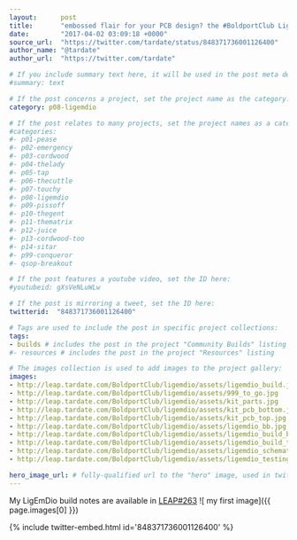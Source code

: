 ```yaml
---
layout:      post
title:       "embossed flair for your PCB design? the #BoldportClub LigEmDio"
date:        "2017-04-02 03:09:18 +0000"
source_url:  "https://twitter.com/tardate/status/848371736001126400"
author_name: "@tardate"
author_url:  "https://twitter.com/tardate"

# If you include summary text here, it will be used in the post meta description instead of an excerpt from the post body
#summary: text

# If the post concerns a project, set the project name as the category:
category: p08-ligemdio

# If the post relates to many projects, set the project names as a categories array:
#categories:
#- p01-pease
#- p02-emergency
#- p03-cordwood
#- p04-thelady
#- p05-tap
#- p06-thecuttle
#- p07-touchy
#- p08-ligemdio
#- p09-pissoff
#- p10-thegent
#- p11-thematrix
#- p12-juice
#- p13-cordwood-too
#- p14-sitar
#- p99-conqueror
#- qsop-breakout

# If the post features a youtube video, set the ID here:
#youtubeid: gXsVeNLuWLw

# If the post is mirroring a tweet, set the ID here:
twitterid:  "848371736001126400"

# Tags are used to include the post in specific project collections:
tags:
- builds # includes the post in the project "Community Builds" listing
#- resources # includes the post in the project "Resources" listing

# The images collection is used to add images to the project gallery:
images:
- http://leap.tardate.com/BoldportClub/ligemdio/assets/ligemdio_build.jpg
- http://leap.tardate.com/BoldportClub/ligemdio/assets/999_to_go.jpg
- http://leap.tardate.com/BoldportClub/ligemdio/assets/kit_parts.jpg
- http://leap.tardate.com/BoldportClub/ligemdio/assets/kit_pcb_bottom.jpg
- http://leap.tardate.com/BoldportClub/ligemdio/assets/kit_pcb_top.jpg
- http://leap.tardate.com/BoldportClub/ligemdio/assets/ligemdio_bb.jpg
- http://leap.tardate.com/BoldportClub/ligemdio/assets/ligemdio_build_bottom.jpg
- http://leap.tardate.com/BoldportClub/ligemdio/assets/ligemdio_build_top.jpg
- http://leap.tardate.com/BoldportClub/ligemdio/assets/ligemdio_schematic.jpg
- http://leap.tardate.com/BoldportClub/ligemdio/assets/ligemdio_testing_smd_led.jpg

hero_image_url: # fully-qualified url to the "hero" image, used in twitter cards for example
---
```


My LigEmDio build notes are available in [LEAP#263](https://github.com/tardate/LittleArduinoProjects/tree/master/BoldportClub/ligemdio)
![ my first image]({{ page.images[0] }})

{% include twitter-embed.html id='848371736001126400' %}


